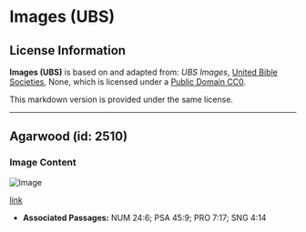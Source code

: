 # Images (UBS)

## License Information

**Images (UBS)** is based on and adapted from: _UBS Images_, [United Bible Societies](https://unitedbiblesocieties.org/), None, which is licensed under a [Public Domain CC0](https://creativecommons.org/public-domain/cc0/).

This markdown version is provided under the same license.



--------------------------------

## Agarwood (id: 2510)

### Image Content

![Image](https://cdn.aquifer.bible/aquifer-content/resources/Media/WEB-0015_agarwood.jpg)

[link](https://cdn.aquifer.bible/aquifer-content/resources/Media/WEB-0015_agarwood.jpg)

* **Associated Passages:** NUM 24:6; PSA 45:9; PRO 7:17; SNG 4:14

